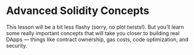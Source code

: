 # Advanced Solidity Concepts

This lesson will be a bit less flashy (sorry, no plot twists!). But you’ll learn some really important concepts that will take you closer to building real DApps — things like contract ownership, gas costs, code optimization, and security.
